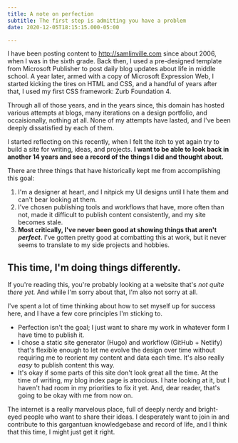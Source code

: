 ```yaml
---
title: A note on perfection
subtitle: The first step is admitting you have a problem
date: 2020-12-05T18:15:15.000-05:00

---
```

I have been posting content to http://samlinville.com since about 2006, when I was in the sixth grade. Back then, I used a pre-designed template from Microsoft Publisher to post daily blog updates about life in middle school. A year later, armed with a copy of Microsoft Expression Web, I started kicking the tires on HTML and CSS, and a handful of years after that, I used my first CSS framework: Zurb Foundation 4.

Through all of those years, and in the years since, this domain has hosted various attempts at blogs, many iterations on a design portfolio, and occaisionally, nothing at all. None of my attempts have lasted, and I've been deeply dissatisfied by each of them.

I started reflecting on this recently, when I felt the itch to yet again try to build a site for writing, ideas, and projects. **I want to be able to look back in another 14 years and see a record of the things I did and thought about.**

There are three things that have historically kept me from accomplishing this goal:

1. I'm a designer at heart, and I nitpick my UI designs until I hate them and can't bear looking at them.
2. I've chosen publishing tools and workflows that have, more often than not, made it difficult to publish content consistently, and my site becomes stale.
3. **Most critically, I've never been good at showing things that aren't _perfect_.** I've gotten pretty good at combatting this at work, but it never seems to translate to my side projects and hobbies.

## This time, I'm doing things differently.
If you're reading this, you're probably looking at a website that's _not quite there yet._ And while I'm sorry about that, I'm also not sorry at all.

I've spent a lot of time thinking about how to set myself up for success here, and I have a few core principles I'm sticking to.

- Perfection isn't the goal; I just want to share my work in whatever form I have time to publish it.
- I chose a static site generator (Hugo) and workflow (GitHub + Netlify) that's flexible enough to let me evolve the design over time without requiring me to reorient my content and data each time. It's also really _easy_ to publish content this way.
- It's okay if some parts of this site don't look great all the time. At the time of writing, my blog index page is atrocious. I hate looking at it, but I haven't had room in my priorities to fix it yet. And, dear reader, that's going to be okay with me from now on.

The internet is a really marvelous place, full of deeply nerdy and bright-eyed people who want to share their ideas. I desperately want to join in and contribute to this gargantuan knowledgebase and record of life, and I think that this time, I might just get it right.